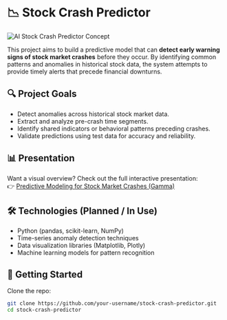 # 📉 Stock Crash Predictor
![AI Stock Crash Predictor Concept](https://github.com/user-attachments/assets/a4d425dd-91bd-44aa-a5af-837cde7c864f)

This project aims to build a predictive model that can **detect early warning signs of stock market crashes** before they occur. By identifying common patterns and anomalies in historical stock data, the system attempts to provide timely alerts that precede financial downturns.

## 🔍 Project Goals

- Detect anomalies across historical stock market data.
- Extract and analyze pre-crash time segments.
- Identify shared indicators or behavioral patterns preceding crashes.
- Validate predictions using test data for accuracy and reliability.

## 📊 Presentation

Want a visual overview? Check out the full interactive presentation:  
👉 [Predictive Modeling for Stock Market Crashes (Gamma)](https://gamma.app/docs/Predictive-Modeling-for-Stock-Market-Crashes-hlv18xqku3lxb90?mode=doc)

## 🛠 Technologies (Planned / In Use)

- Python (pandas, scikit-learn, NumPy)
- Time-series anomaly detection techniques
- Data visualization libraries (Matplotlib, Plotly)
- Machine learning models for pattern recognition

## 🚀 Getting Started

Clone the repo:
```bash
git clone https://github.com/your-username/stock-crash-predictor.git
cd stock-crash-predictor
